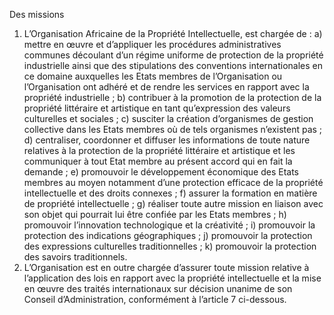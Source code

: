 Des missions
1) L’Organisation Africaine de la Propriété Intellectuelle, est chargée de :
a) mettre en œuvre et d’appliquer les procédures administratives communes
découlant d’un régime uniforme de protection de la propriété industrielle ainsi
que des stipulations des conventions internationales en ce domaine
auxquelles les Etats membres de l’Organisation ou l’Organisation ont adhéré
et de rendre les services en rapport avec la propriété industrielle ;
b) contribuer à la promotion de la protection de la propriété littéraire et
artistique en tant qu’expression des valeurs culturelles et sociales ;
c) susciter la création d’organismes de gestion collective dans les Etats membres
où de tels organismes n’existent pas ;
d) centraliser, coordonner et diffuser les informations de toute nature relatives à
la protection de la propriété littéraire et artistique et les communiquer à tout
Etat membre au présent accord qui en fait la demande ;
e) promouvoir le développement économique des Etats membres au moyen
notamment d’une protection efficace de la propriété intellectuelle et des
droits connexes ;
f) assurer la formation en matière de propriété intellectuelle ;
g) réaliser toute autre mission en liaison avec son objet qui pourrait lui être
confiée par les Etats membres ;
h) promouvoir l’innovation technologique et la créativité ;
i) promouvoir la protection des indications géographiques ;
j) promouvoir la protection des expressions culturelles traditionnelles ;
k) promouvoir la protection des savoirs traditionnels.
2) L’Organisation est en outre chargée d’assurer toute mission relative à l’application des
lois en rapport avec la propriété intellectuelle et la mise en œuvre des traités
internationaux sur décision unanime de son Conseil d’Administration, conformément à
l’article 7 ci-dessous.